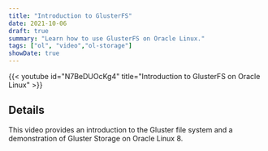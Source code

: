 ```yaml
---
title: "Introduction to GlusterFS"
date: 2021-10-06
draft: true
summary: "Learn how to use GlusterFS on Oracle Linux."
tags: ["ol", "video","ol-storage"]
showDate: true
---
```


{{< youtube id="N7BeDUOcKg4" title="Introduction to GlusterFS on Oracle Linux" >}}

## Details

This video provides an introduction to the Gluster file system and a demonstration of Gluster Storage on Oracle Linux 8.
